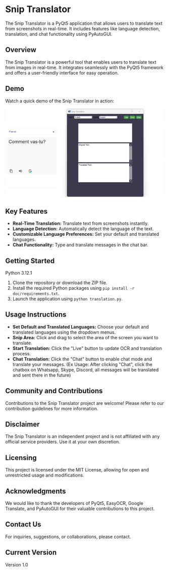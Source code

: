 # Snip Translator

The Snip Translator is a PyQt5 application that allows users to translate text from screenshots in real-time. It includes features like language detection, translation, and chat functionality using PyAutoGUI.

## Overview

The Snip Translator is a powerful tool that enables users to translate text from images in real-time. It integrates seamlessly with the PyQt5 framework and offers a user-friendly interface for easy operation.

## Demo

Watch a quick demo of the Snip Translator in action:

![Demo Snip](doc/Demo-Snip.gif)

## Key Features

- **Real-Time Translation:** Translate text from screenshots instantly.
- **Language Detection:** Automatically detect the language of the text.
- **Customizable Language Preferences:** Set your default and translated languages.
- **Chat Functionality:** Type and translate messages in the chat bar.

## Getting Started
Python 3.12.1
1. Clone the repository or download the ZIP file.
2. Install the required Python packages using `pip install -r doc/requirements.txt`.
3. Launch the application using `python translation.py`.


## Usage Instructions

- **Set Default and Translated Languages:** Choose your default and translated languages using the dropdown menus.
- **Snip Area:** Click and drag to select the area of the screen you want to translate.
- **Start Translation:** Click the "Live" button to update OCR and translation process.
- **Chat Translation:** Click the "Chat" button to enable chat mode and translate your messages.
 (Ex Usage: After clicking "Chat", click the chatbox on Whatsapp, Skype, Discord, all messages will be translated and sent there in the future)

## Community and Contributions

Contributions to the Snip Translator project are welcome! Please refer to our contribution guidelines for more information.

## Disclaimer

The Snip Translator is an independent project and is not affiliated with any official service providers. Use it at your own discretion.

## Licensing

This project is licensed under the MIT License, allowing for open and unrestricted usage and modifications.

## Acknowledgments

We would like to thank the developers of PyQt5, EasyOCR, Google Translate, and PyAutoGUI for their valuable contributions to this project.

## Contact Us

For inquiries, suggestions, or collaborations, please contact.

## Current Version

Version 1.0
